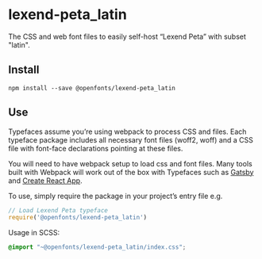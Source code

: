 
# lexend-peta_latin

The CSS and web font files to easily self-host “Lexend Peta” with subset "latin".

## Install

`npm install --save @openfonts/lexend-peta_latin`

## Use

Typefaces assume you’re using webpack to process CSS and files. Each typeface
package includes all necessary font files (woff2, woff) and a CSS file with
font-face declarations pointing at these files.

You will need to have webpack setup to load css and font files. Many tools built
with Webpack will work out of the box with Typefaces such as [Gatsby](https://github.com/gatsbyjs/gatsby)
and [Create React App](https://github.com/facebookincubator/create-react-app).

To use, simply require the package in your project’s entry file e.g.

```javascript
// Load Lexend Peta typeface
require('@openfonts/lexend-peta_latin')
```

Usage in SCSS:
```scss
@import "~@openfonts/lexend-peta_latin/index.css";
```
